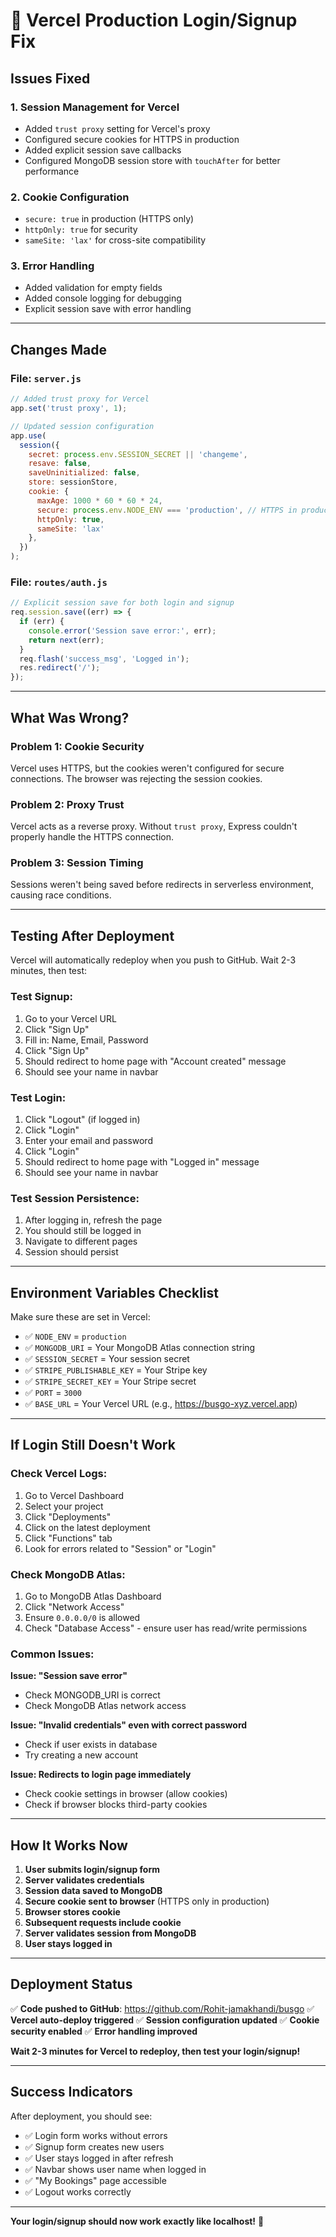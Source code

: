 # 🔧 Vercel Production Login/Signup Fix

## Issues Fixed

### 1. **Session Management for Vercel**
- Added `trust proxy` setting for Vercel's proxy
- Configured secure cookies for HTTPS in production
- Added explicit session save callbacks
- Configured MongoDB session store with `touchAfter` for better performance

### 2. **Cookie Configuration**
- `secure: true` in production (HTTPS only)
- `httpOnly: true` for security
- `sameSite: 'lax'` for cross-site compatibility

### 3. **Error Handling**
- Added validation for empty fields
- Added console logging for debugging
- Explicit session save with error handling

---

## Changes Made

### **File: `server.js`**

```javascript
// Added trust proxy for Vercel
app.set('trust proxy', 1);

// Updated session configuration
app.use(
  session({
    secret: process.env.SESSION_SECRET || 'changeme',
    resave: false,
    saveUninitialized: false,
    store: sessionStore,
    cookie: { 
      maxAge: 1000 * 60 * 60 * 24,
      secure: process.env.NODE_ENV === 'production', // HTTPS in production
      httpOnly: true,
      sameSite: 'lax'
    },
  })
);
```

### **File: `routes/auth.js`**

```javascript
// Explicit session save for both login and signup
req.session.save((err) => {
  if (err) {
    console.error('Session save error:', err);
    return next(err);
  }
  req.flash('success_msg', 'Logged in');
  res.redirect('/');
});
```

---

## What Was Wrong?

### **Problem 1: Cookie Security**
Vercel uses HTTPS, but the cookies weren't configured for secure connections. The browser was rejecting the session cookies.

### **Problem 2: Proxy Trust**
Vercel acts as a reverse proxy. Without `trust proxy`, Express couldn't properly handle the HTTPS connection.

### **Problem 3: Session Timing**
Sessions weren't being saved before redirects in serverless environment, causing race conditions.

---

## Testing After Deployment

Vercel will automatically redeploy when you push to GitHub. Wait 2-3 minutes, then test:

### **Test Signup:**
1. Go to your Vercel URL
2. Click "Sign Up"
3. Fill in: Name, Email, Password
4. Click "Sign Up"
5. Should redirect to home page with "Account created" message
6. Should see your name in navbar

### **Test Login:**
1. Click "Logout" (if logged in)
2. Click "Login"
3. Enter your email and password
4. Click "Login"
5. Should redirect to home page with "Logged in" message
6. Should see your name in navbar

### **Test Session Persistence:**
1. After logging in, refresh the page
2. You should still be logged in
3. Navigate to different pages
4. Session should persist

---

## Environment Variables Checklist

Make sure these are set in Vercel:

- ✅ `NODE_ENV` = `production`
- ✅ `MONGODB_URI` = Your MongoDB Atlas connection string
- ✅ `SESSION_SECRET` = Your session secret
- ✅ `STRIPE_PUBLISHABLE_KEY` = Your Stripe key
- ✅ `STRIPE_SECRET_KEY` = Your Stripe secret
- ✅ `PORT` = `3000`
- ✅ `BASE_URL` = Your Vercel URL (e.g., https://busgo-xyz.vercel.app)

---

## If Login Still Doesn't Work

### Check Vercel Logs:
1. Go to Vercel Dashboard
2. Select your project
3. Click "Deployments"
4. Click on the latest deployment
5. Click "Functions" tab
6. Look for errors related to "Session" or "Login"

### Check MongoDB Atlas:
1. Go to MongoDB Atlas Dashboard
2. Click "Network Access"
3. Ensure `0.0.0.0/0` is allowed
4. Check "Database Access" - ensure user has read/write permissions

### Common Issues:

**Issue: "Session save error"**
- Check MONGODB_URI is correct
- Check MongoDB Atlas network access

**Issue: "Invalid credentials" even with correct password**
- Check if user exists in database
- Try creating a new account

**Issue: Redirects to login page immediately**
- Check cookie settings in browser (allow cookies)
- Check if browser blocks third-party cookies

---

## How It Works Now

1. **User submits login/signup form**
2. **Server validates credentials**
3. **Session data saved to MongoDB**
4. **Secure cookie sent to browser** (HTTPS only in production)
5. **Browser stores cookie**
6. **Subsequent requests include cookie**
7. **Server validates session from MongoDB**
8. **User stays logged in**

---

## Deployment Status

✅ **Code pushed to GitHub**: https://github.com/Rohit-jamakhandi/busgo
✅ **Vercel auto-deploy triggered**
✅ **Session configuration updated**
✅ **Cookie security enabled**
✅ **Error handling improved**

**Wait 2-3 minutes for Vercel to redeploy, then test your login/signup!**

---

## Success Indicators

After deployment, you should see:
- ✅ Login form works without errors
- ✅ Signup form creates new users
- ✅ User stays logged in after refresh
- ✅ Navbar shows user name when logged in
- ✅ "My Bookings" page accessible
- ✅ Logout works correctly

---

**Your login/signup should now work exactly like localhost!** 🎉
